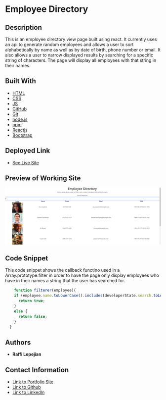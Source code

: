 # Employee Directory

## Description
This is an employee directory view page built using react. It currently uses an api to generate random employees and allows a user to sort alphabetically by name as well as by date of birth, phone number or email. It also allows a user to narrow displayed results by searching for a specific string of characters. The page will display all employees with that string in their names.

## Built With

* [HTML](https://developer.mozilla.org/en-US/docs/Web/HTML)
* [CSS](https://developer.mozilla.org/en-US/docs/Web/CSS)
* [JS](https://www.javascript.com/)
* [GitHub](https://github.com/)
* [Git](https://git-scm.com/)
* [node.js](https://nodejs.org/en/)
* [npm](https://www.npmjs.com/)
* [Reactjs](https://reactjs.org/)
* [Bootstrap](https://getbootstrap.com/)

## Deployed Link

* [See Live Site](https://rslepejian.github.io/employee-directory/)

## Preview of Working Site

![Image](employeePreview.png)

## Code Snippet
This code snippet shows the callback functino used in a Array.prototype.filter in order to have the page only display employees who have in their names a string that the user has searched for.

```javascript
    function filterer(employee){
    if (employee.name.toLowerCase().includes(developerState.search.toLowerCase())) {
      return true;
    }
    else {
      return false;
    }
  }
```

## Authors

* **Raffi Lepejian** 

## Contact Information

- [Link to Portfolio Site](https://rslepejian.github.io/updated-portfolio/)
- [Link to Github](https://github.com/rslepejian)
- [Link to LinkedIn](https://linkedin.com/in/raffi-lepejian-071876153)
